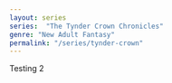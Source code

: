 ```yaml
---
layout: series
series:  "The Tynder Crown Chronicles"
genre: "New Adult Fantasy"
permalink: "/series/tynder-crown"
---
```

Testing 2
